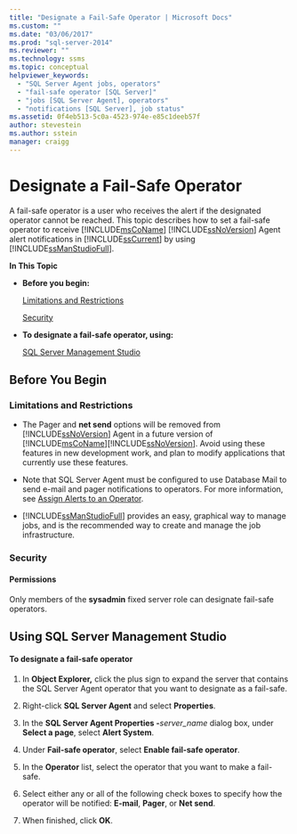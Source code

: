 ```yaml
---
title: "Designate a Fail-Safe Operator | Microsoft Docs"
ms.custom: ""
ms.date: "03/06/2017"
ms.prod: "sql-server-2014"
ms.reviewer: ""
ms.technology: ssms
ms.topic: conceptual
helpviewer_keywords: 
  - "SQL Server Agent jobs, operators"
  - "fail-safe operator [SQL Server]"
  - "jobs [SQL Server Agent], operators"
  - "notifications [SQL Server], job status"
ms.assetid: 0f4eb513-5c0a-4523-974e-e85c1deeb57f
author: stevestein
ms.author: sstein
manager: craigg
---
```

# Designate a Fail-Safe Operator
  A fail-safe operator is a user who receives the alert if the designated operator cannot be reached. This topic describes how to set a fail-safe operator to receive [!INCLUDE[msCoName](../../includes/msconame-md.md)] [!INCLUDE[ssNoVersion](../../includes/ssnoversion-md.md)] Agent alert notifications in [!INCLUDE[ssCurrent](../../includes/sscurrent-md.md)] by using [!INCLUDE[ssManStudioFull](../../includes/ssmanstudiofull-md.md)].  
  
 **In This Topic**  
  
-   **Before you begin:**  
  
     [Limitations and Restrictions](#Restrictions)  
  
     [Security](#Security)  
  
-   **To designate a fail-safe operator, using:**  
  
     [SQL Server Management Studio](#SSMSProcedure)  
  
##  <a name="BeforeYouBegin"></a> Before You Begin  
  
###  <a name="Restrictions"></a> Limitations and Restrictions  
  
-   The Pager and **net send** options will be removed from [!INCLUDE[ssNoVersion](../../includes/ssnoversion-md.md)] Agent in a future version of [!INCLUDE[msCoName](../../includes/msconame-md.md)][!INCLUDE[ssNoVersion](../../includes/ssnoversion-md.md)]. Avoid using these features in new development work, and plan to modify applications that currently use these features.  
  
-   Note that SQL Server Agent must be configured to use Database Mail to send e-mail and pager notifications to operators. For more information, see [Assign Alerts to an Operator](assign-alerts-to-an-operator.md).  
  
-   [!INCLUDE[ssManStudioFull](../../includes/ssmanstudiofull-md.md)] provides an easy, graphical way to manage jobs, and is the recommended way to create and manage the job infrastructure.  
  
###  <a name="Security"></a> Security  
  
####  <a name="Permissions"></a> Permissions  
 Only members of the **sysadmin** fixed server role can designate fail-safe operators.  
  
##  <a name="SSMSProcedure"></a> Using SQL Server Management Studio  
  
#### To designate a fail-safe operator  
  
1.  In **Object Explorer,** click the plus sign to expand the server that contains the SQL Server Agent operator that you want to designate as a fail-safe.  
  
2.  Right-click **SQL Server Agent** and select **Properties**.  

3.  In the **SQL Server Agent Properties -**_server_name_ dialog box, under **Select a page**, select **Alert System**.  
 
4.  Under **Fail-safe operator**, select **Enable fail-safe operator**.  
  
5.  In the **Operator** list, select the operator that you want to make a fail-safe.  
  
6.  Select either any or all of the following check boxes to specify how the operator will be notified: **E-mail**, **Pager**, or **Net send**.  
  
7.  When finished, click **OK**.  
  
  
